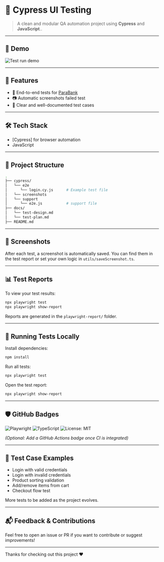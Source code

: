 # 🧪 Cypress UI Testing

> A clean and modular QA automation project using **Cypress** and **JavaScript**..

---

## 🎥 Demo

![Test run demo](./assets/demo.gif) <!-- Replace with your own GIF -->

---

## 🚀 Features

- 🧪 End-to-end tests for [ParaBank](https://parabank.parasoft.com/parabank/index.htm)
- 📷 Automatic screenshots failed test
- 📄 Clear and well-documented test cases

---

## 🛠️ Tech Stack

- [Cypress] for browser automation
- JavaScript

---

## 📂 Project Structure

```bash
.
├── cypress/
│   └── e2e
│      └── login.cy.js      # Example test file
│   └── screenshots
│   └── support
│      └── e2e.js           # support file
├── docs/
│   └── test-design.md
│   └── test-plan.md
├── README.md
```

---

## 📸 Screenshots

After each test, a screenshot is automatically saved. You can find them in the test report or set your own logic in `utils/saveScreenshot.ts`.

---

## 📊 Test Reports

To view your test results:

```bash
npx playwright test
npx playwright show-report
```

Reports are generated in the `playwright-report/` folder.

---

## 🧪 Running Tests Locally

Install dependencies:

```bash
npm install
```

Run all tests:

```bash
npx playwright test
```

Open the test report:

```bash
npx playwright show-report
```

---

## 🛡 GitHub Badges

![Playwright](https://img.shields.io/badge/tested%20with-Playwright-blueviolet?logo=playwright)
![TypeScript](https://img.shields.io/badge/language-TypeScript-blue?logo=typescript)
![License: MIT](https://img.shields.io/badge/License-MIT-yellow.svg)

_(Optional: Add a GitHub Actions badge once CI is integrated)_

---

## 📌 Test Case Examples

- Login with valid credentials
- Login with invalid credentials
- Product sorting validation
- Add/remove items from cart
- Checkout flow test

More tests to be added as the project evolves.

---

## 📬 Feedback & Contributions

Feel free to open an issue or PR if you want to contribute or suggest improvements!

---

Thanks for checking out this project ❤️
